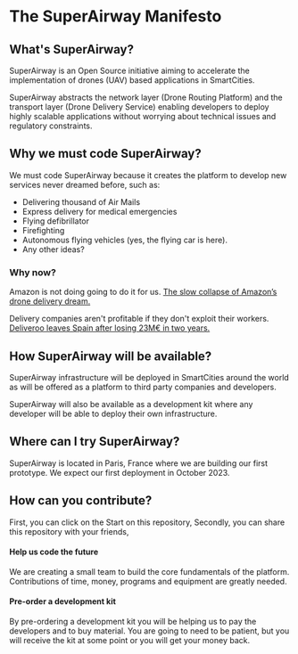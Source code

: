 
# The SuperAirway Manifesto
## What's SuperAirway?

SuperAirway is an Open Source initiative aiming to accelerate the implementation of drones (UAV) based applications in SmartCities.

SuperAirway abstracts the network layer (Drone Routing Platform) and the transport layer (Drone Delivery Service) enabling developers to deploy highly scalable applications without worrying about technical issues and regulatory constraints.

## Why we must code SuperAirway?

We must code SuperAirway because it creates the platform to develop new services never dreamed before, such as:

- Delivering thousand of Air Mails
- Express delivery for medical emergencies
- Flying defibrillator
- Firefighting
- Autonomous flying vehicles (yes, the flying car is here).
- Any other ideas?

### Why now?

Amazon is not doing going to do it for us.
[The slow collapse of Amazon’s drone delivery dream.](https://www.wired.co.uk/article/amazon-drone-delivery-prime-air)

Delivery companies aren't profitable if they don't exploit their workers.
[Deliveroo leaves Spain after losing 23M€ in two years.](https://www.theolivepress.es/spain-news/2022/03/18/deliveroo-leaves-spain-after-losing-e23-million-in-two-years/)

## How SuperAirway will be available?

SuperAirway infrastructure will be deployed in SmartCities around the world as will be offered as a platform to third party companies and developers.

SuperAirway will also be available as a development kit where any developer will be able to deploy their own infrastructure.

## Where can I try SuperAirway?

SuperAirway is located in Paris, France where we are building our first prototype.  We expect our first deployment in October 2023.

## How can you contribute?

First, you can click on the Start on this repository,
Secondly, you can share this repository with your friends,

#### Help us code the future

We are creating a small team to build the core fundamentals of the platform. Contributions of time, money, programs and equipment are greatly needed.

#### Pre-order a development kit

By pre-ordering a development kit you will be helping us to pay the developers and to buy material. You are going to need to be patient, but you will receive the kit at some point or you will get your money back.
